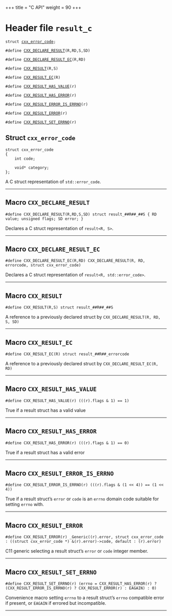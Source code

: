 +++
title = "C API"
weight = 90
+++
# Header file `result_c`

<a id="standardese-result.h"></a>
<pre><code class="standardese-language-cpp"><span class="kwd">struct</span> <a href="#standardese-cxx_error_code"><span class="typ dec var fun">cxx_error_code</span></a><span class="pun">;</span>

<span class="pre">#define</span> <a href="#standardese-CXX_DECLARE_RESULT"><span class="typ dec var fun">CXX_DECLARE_RESULT</span></a><span class="pre">(</span><span class="pre">R,RD,S,SD</span><span class="pre">)</span>

<span class="pre">#define</span> <a href="#standardese-CXX_DECLARE_RESULT_EC"><span class="typ dec var fun">CXX_DECLARE_RESULT_EC</span></a><span class="pre">(</span><span class="pre">R,RD</span><span class="pre">)</span>

<span class="pre">#define</span> <a href="#standardese-CXX_RESULT"><span class="typ dec var fun">CXX_RESULT</span></a><span class="pre">(</span><span class="pre">R,S</span><span class="pre">)</span>

<span class="pre">#define</span> <a href="#standardese-CXX_RESULT_EC"><span class="typ dec var fun">CXX_RESULT_EC</span></a><span class="pre">(</span><span class="pre">R</span><span class="pre">)</span>

<span class="pre">#define</span> <a href="#standardese-CXX_RESULT_HAS_VALUE"><span class="typ dec var fun">CXX_RESULT_HAS_VALUE</span></a><span class="pre">(</span><span class="pre">r</span><span class="pre">)</span>

<span class="pre">#define</span> <a href="#standardese-CXX_RESULT_HAS_ERROR"><span class="typ dec var fun">CXX_RESULT_HAS_ERROR</span></a><span class="pre">(</span><span class="pre">r</span><span class="pre">)</span>

<span class="pre">#define</span> <a href="#standardese-CXX_RESULT_ERROR_IS_ERRNO"><span class="typ dec var fun">CXX_RESULT_ERROR_IS_ERRNO</span></a><span class="pre">(</span><span class="pre">r</span><span class="pre">)</span>

<span class="pre">#define</span> <a href="#standardese-CXX_RESULT_ERROR"><span class="typ dec var fun">CXX_RESULT_ERROR</span></a><span class="pre">(</span><span class="pre">r</span><span class="pre">)</span>

<span class="pre">#define</span> <a href="#standardese-CXX_RESULT_SET_ERRNO"><span class="typ dec var fun">CXX_RESULT_SET_ERRNO</span></a><span class="pre">(</span><span class="pre">r</span><span class="pre">)</span>
</code></pre>

## Struct `cxx_error_code`

<a id="standardese-cxx_error_code"></a>
<pre><code class="standardese-language-cpp"><span class="kwd">struct</span> <span class="typ dec var fun">cxx_error_code</span>
<span class="pun">{</span>
    <span class="kwd">int</span> <span class="typ dec var fun">code</span><span class="pun">;</span>

    <span class="kwd">void</span><span class="pun">*</span> <span class="typ dec var fun">category</span><span class="pun">;</span>
<span class="pun">};</span>
</code></pre>

A C struct representation of `std::error_code`.

-----

## Macro `CXX_DECLARE_RESULT`

<a id="standardese-CXX_DECLARE_RESULT"></a>
<pre><code class="standardese-language-cpp"><span class="pre">#define</span> <span class="typ dec var fun">CXX_DECLARE_RESULT</span><span class="pre">(</span><span class="pre">R,RD,S,SD</span><span class="pre">)</span> <span class="pre">struct result_##R##_##S { RD value; unsigned flags; SD error; }</span>
</code></pre>

Declares a C struct representation of `result<R, S>`.

-----

## Macro `CXX_DECLARE_RESULT_EC`

<a id="standardese-CXX_DECLARE_RESULT_EC"></a>
<pre><code class="standardese-language-cpp"><span class="pre">#define</span> <span class="typ dec var fun">CXX_DECLARE_RESULT_EC</span><span class="pre">(</span><span class="pre">R,RD</span><span class="pre">)</span> <span class="pre">CXX_DECLARE_RESULT(R, RD, errorcode, struct cxx_error_code)</span>
</code></pre>

Declares a C struct representation of `result<R, std::error_code>`.

-----

## Macro `CXX_RESULT`

<a id="standardese-CXX_RESULT"></a>
<pre><code class="standardese-language-cpp"><span class="pre">#define</span> <span class="typ dec var fun">CXX_RESULT</span><span class="pre">(</span><span class="pre">R,S</span><span class="pre">)</span> <span class="pre">struct result_##R##_##S</span>
</code></pre>

A reference to a previously declared struct by `CXX_DECLARE_RESULT(R, RD, S, SD)`

-----

## Macro `CXX_RESULT_EC`

<a id="standardese-CXX_RESULT_EC"></a>
<pre><code class="standardese-language-cpp"><span class="pre">#define</span> <span class="typ dec var fun">CXX_RESULT_EC</span><span class="pre">(</span><span class="pre">R</span><span class="pre">)</span> <span class="pre">struct result_##R##_errorcode</span>
</code></pre>

A reference to a previously declared struct by `CXX_DECLARE_RESULT_EC(R, RD)`

-----

## Macro `CXX_RESULT_HAS_VALUE`

<a id="standardese-CXX_RESULT_HAS_VALUE"></a>
<pre><code class="standardese-language-cpp"><span class="pre">#define</span> <span class="typ dec var fun">CXX_RESULT_HAS_VALUE</span><span class="pre">(</span><span class="pre">r</span><span class="pre">)</span> <span class="pre">(((r).flags &amp; 1) == 1)</span>
</code></pre>

True if a result struct has a valid value

-----

## Macro `CXX_RESULT_HAS_ERROR`

<a id="standardese-CXX_RESULT_HAS_ERROR"></a>
<pre><code class="standardese-language-cpp"><span class="pre">#define</span> <span class="typ dec var fun">CXX_RESULT_HAS_ERROR</span><span class="pre">(</span><span class="pre">r</span><span class="pre">)</span> <span class="pre">(((r).flags &amp; 1) == 0)</span>
</code></pre>

True if a result struct has a valid error

-----

## Macro `CXX_RESULT_ERROR_IS_ERRNO`

<a id="standardese-CXX_RESULT_ERROR_IS_ERRNO"></a>
<pre><code class="standardese-language-cpp"><span class="pre">#define</span> <span class="typ dec var fun">CXX_RESULT_ERROR_IS_ERRNO</span><span class="pre">(</span><span class="pre">r</span><span class="pre">)</span> <span class="pre">(((r).flags &amp; (1 &lt;&lt; 4)) == (1 &lt;&lt; 4))</span>
</code></pre>

True if a result struct’s `error` or `code` is an `errno` domain code suitable for setting `errno` with.

-----

## Macro `CXX_RESULT_ERROR`

<a id="standardese-CXX_RESULT_ERROR"></a>
<pre><code class="standardese-language-cpp"><span class="pre">#define</span> <span class="typ dec var fun">CXX_RESULT_ERROR</span><span class="pre">(</span><span class="pre">r</span><span class="pre">)</span> <span class="pre">_Generic((r).error, struct cxx_error_code : ((struct cxx_error_code *) &amp;(r).error)-&gt;code, default : (r).error)</span>
</code></pre>

C11 generic selecting a result struct’s `error` or `code` integer member.

-----

## Macro `CXX_RESULT_SET_ERRNO`

<a id="standardese-CXX_RESULT_SET_ERRNO"></a>
<pre><code class="standardese-language-cpp"><span class="pre">#define</span> <span class="typ dec var fun">CXX_RESULT_SET_ERRNO</span><span class="pre">(</span><span class="pre">r</span><span class="pre">)</span> <span class="pre">(errno = CXX_RESULT_HAS_ERROR(r) ? (CXX_RESULT_ERROR_IS_ERRNO(r) ? CXX_RESULT_ERROR(r) : EAGAIN) : 0)</span>
</code></pre>

Convenience macro setting `errno` to a result struct’s `errno` compatible error if present, or `EAGAIN` if errored but incompatible.

-----
